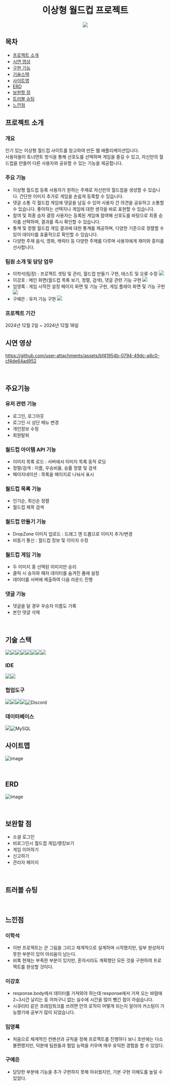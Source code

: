 <h1 align="center">
  이상형 월드컵 프로젝트
</h1>
<p align="center">
  <img src="https://github.com/user-attachments/assets/042778ff-b7ff-48e0-9442-fdee3f957e68">
</p>

## 목차
- [프로젝트 소개](#프로젝트-소개)
- [시연 영상](#시연-영상)
- [구현 기능](#구현-기능)
- [기술스택](#기술스택)
- [사이트맵](#사이트맵)
- [ERD](#ERD)
- [보완할 점](#보완할-점)
- [트러블 슈팅](#트러블-슈팅)
- [느낀점](#느낀점)

## 프로젝트 소개
### 개요
인기 있는 이상형 월드컵 사이트를 참고하여 만든 웹 애플리케이션입니다.  
사용자들이 토너먼트 방식을 통해 선호도를 선택하며 게임을 즐길 수 있고, 
자신만의 월드컵을 만들어 다른 사용자와 공유할 수 있는 기능을 제공합니다.

### 주요 기능
- 이상형 월드컵 등록
사용자가 원하는 주제로 자신만의 월드컵을 생성할 수 있습니다. 간단한 이미지 추가로 게임을 손쉽게 등록할 수 있습니다.
- 댓글 소통
각 월드컵 게임에 댓글을 남길 수 있어 사용자 간 의견을 공유하고 소통할 수 있습니다. 좋아하는 선택지나 게임에 대한 생각을 바로 표현할 수 있습니다.
- 참여 및 최종 승자 결정
사용자는 등록된 게임에 참여해 선호도를 바탕으로 최종 승자를 선택하며, 결과를 즉시 확인할 수 있습니다.
- 통계 및 정렬
월드컵 게임 결과에 대한 통계를 제공하며, 다양한 기준으로 정렬할 수 있어 데이터를 효율적으로 확인할 수 있습니다.
- 다양한 주제
음식, 영화, 캐릭터 등 다양한 주제를 다루며 사용자에게 재미와 흥미를 선사합니다.

### 팀원 소개 및 담당 업무
- 이학석(팀장) : 프로젝트 셋팅 및 관리, 월드컵 만들기 구현, 테스트 및 오류 수정 [<img src="https://img.shields.io/badge/Git-이학석-red?logo=GITHUb">](https://github.com/HSLee1013)
- 이강호 : 메인 화면(월드컵 목록 보기, 정렬, 검색), 댓글 관련 기능 구현 [<img src="https://img.shields.io/badge/Git-이강호-green?logo=GITHUb">](https://github.com/LeeKangHo1) 
- 임영록 : 게임 시작전 설정 페이지 화면 및 기능 구현, 게임 플레이 화면 및 기능 구현 [<img src="https://img.shields.io/badge/Git-임영록-blue?logo=GITHUb">](https://github.com/Young14482) 
- 구예은 : 유저 기능 구현 [<img src="https://img.shields.io/badge/Git-구예은-orange?logo=GITHUb">](https://github.com/goho11)

### 프로젝트 기간
2024년 12월 2일 ~ 2024년 12월 18일
<br>

## 시연 영상
https://github.com/user-attachments/assets/bf41954b-0794-49dc-a8c0-cf4de64ad952

<br>

## 주요기능
### 유저 관련 기능
- 로그인, 로그아웃
- 로그인 시 상단 메뉴 변경
- 개인정보 수정
- 회원탈퇴

### 월드컵 아이템 API 기능
- 이미지 목록 로드 : 서버에서 이미지 목록 동적 로딩
- 정렬/검색 : 이름, 우승비율, 승률 정렬 및 검색
- 페이지네이션 : 목록을 페이지로 나눠서 표시

### 월드컵 목록 기능
- 인기순, 최신순 정렬
- 월드컵 제목 검색

### 월드컵 만들기 기능
- DropZone 이미지 업로드 : 드래그 앤 드롭으로 이미지 추가/변경
- 비동기 통신 : 월드컵 정보 및 이미지 수정

### 월드컵 게임 기능
- 두 이미지 중 선택된 이미지만 승리
- 클릭 시 승자와 패자 데이터를 숨겨진 폼에 설정
- 데이터를 서버에 제출하여 다음 라운드 진행

### 댓글 기능
- 댓글을 달 경우 우승자 이름도 기록
- 본인 댓글 삭제
<br>

## 기술 스택
<img src="https://img.shields.io/badge/java-%23ED8B00.svg?style=for-the-badge&logo=openjdk&logoColor=white"><img src="https://img.shields.io/badge/springboot-6DB33F?style=for-the-badge&logo=springboot&logoColor=white"><img src="https://img.shields.io/badge/gradle-02303A?style=for-the-badge&logo=gradle&logoColor=white"><img src="https://img.shields.io/badge/javascript-F7DF1E?style=for-the-badge&logo=javascript&logoColor=white"><img src="https://img.shields.io/badge/css-1572B6?style=for-the-badge&logo=css&logoColor=white"><img src="https://img.shields.io/badge/mustache-FF880F?style=for-the-badge&logo=mustache&logoColor=white"><img src="https://img.shields.io/badge/bootstrap-7952B3?style=for-the-badge&logo=bootstrap&logoColor=white"><img src="https://img.shields.io/badge/postman-FF6C37?style=for-the-badge&logo=postman&logoColor=white">

### IDE
<img src="https://img.shields.io/badge/intellijidea-000000?style=for-the-badge&logo=intellijidea&logoColor=white"><img src="https://img.shields.io/badge/Visual Studio Code-1E8CBE?style=for-the-badge&logo=Visual Studio Code&logoColor=white">

### 협업도구
<img src="https://img.shields.io/badge/git-F05032?style=for-the-badge&logo=git&logoColor=white"><img src="https://img.shields.io/badge/github-181717?style=for-the-badge&logo=github&logoColor=white"><img src="https://img.shields.io/badge/slack-4A154B?style=for-the-badge&logo=slack&logoColor=white"><img src="https://img.shields.io/badge/notion-000000?style=for-the-badge&logo=notion&logoColor=white"><img src="https://img.shields.io/badge/Discord-7289DA?style=for-the-badge&logo=discord&logoColor=white" alt="Discord"/>

### 데이터베이스
<img src="https://img.shields.io/badge/H2-FF4000?style=for-the-badge&logo=H2&logoColor=white"><img src="https://img.shields.io/badge/MySQL-4479A1?style=for-the-badge&logo=mysql&logoColor=white" alt="MySQL"/>
<br>

## 사이트맵
![image](https://github.com/user-attachments/assets/e6ee8a32-7a59-4877-96fb-6aad5b065888)

<br>

## ERD
![image](https://github.com/user-attachments/assets/1012962c-7555-4db1-b365-3203d151c3dc)

<br>

## 보완할 점
- 소셜 로그인
- 비로그인시 월드컵 게임/랭킹보기
- 게임 이어하기
- 신고하기
- 관리자 페이지

<br>

## 트러블 슈팅

<br>

## 느낀점
### 이학석
- 이번 프로젝트는 큰 그림을 그리고 체계적으로 설계하며 시작했지만, 일부 완성하지 못한 부분이 있어 아쉬움이 남는다.
- 비록 현재는 부족한 부분이 있지만, 혼자서라도 계획했던 모든 것을 구현하여 프로젝트를 완성할 것이다.
### 이강호
- response.body에서 데이터를 가져와야 하는데 response에서 가져 오는 바람에 2~3시간 날리는 등 어처구니 없는 실수에 시간을 많이 뺐긴 점이 아쉽습니다.
- 시큐리티 같은 프레임워크를 쓰려면 안의 로직이 어떻게 되는지 알아야 커스텀이 가능했기에 공부가 많이 되었습니다.
### 임영록
- 처음으로 체계적인 컨벤션과 규칙을 정해 프로젝트를 진행하다 보니 초반에는 다소 불편했지만, 덕분에 팀원들과 협업 능력을 키우며 매우 유익한 경험을 할 수 있었다.
### 구예은
- 담당한 부분에 기능을 추가 구현하지 못해 아쉬웠지만, 기본 구현 이해도를 높일 수 있었다.


